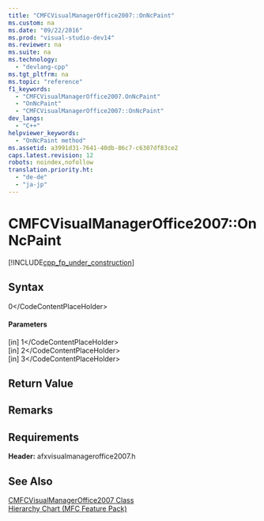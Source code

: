 ```yaml
---
title: "CMFCVisualManagerOffice2007::OnNcPaint"
ms.custom: na
ms.date: "09/22/2016"
ms.prod: "visual-studio-dev14"
ms.reviewer: na
ms.suite: na
ms.technology: 
  - "devlang-cpp"
ms.tgt_pltfrm: na
ms.topic: "reference"
f1_keywords: 
  - "CMFCVisualManagerOffice2007.OnNcPaint"
  - "OnNcPaint"
  - "CMFCVisualManagerOffice2007::OnNcPaint"
dev_langs: 
  - "C++"
helpviewer_keywords: 
  - "OnNcPaint method"
ms.assetid: a3991d31-7641-40db-86c7-c6307df83ce2
caps.latest.revision: 12
robots: noindex,nofollow
translation.priority.ht: 
  - "de-de"
  - "ja-jp"
---
```

# CMFCVisualManagerOffice2007::OnNcPaint
[!INCLUDE[cpp_fp_under_construction](../vs140/includes/cpp_fp_under_construction_md.md)]  
  
## Syntax  
  
<CodeContentPlaceHolder>0\</CodeContentPlaceHolder>  
#### Parameters  
 [in] <CodeContentPlaceHolder>1\</CodeContentPlaceHolder>  
  [in] <CodeContentPlaceHolder>2\</CodeContentPlaceHolder>  
  [in] <CodeContentPlaceHolder>3\</CodeContentPlaceHolder>  
  
## Return Value  
  
## Remarks  
  
## Requirements  
 **Header:** afxvisualmanageroffice2007.h  
  
## See Also  
 [CMFCVisualManagerOffice2007 Class](../vs140/cmfcvisualmanageroffice2007-class.md)   
 [Hierarchy Chart (MFC Feature Pack)](../vs140/hierarchy-chart.md)